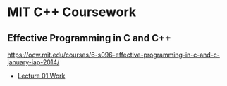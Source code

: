 # MIT C++ Coursework

## Effective Programming in C and C++

https://ocw.mit.edu/courses/6-s096-effective-programming-in-c-and-c-january-iap-2014/

- [Lecture 01 Work](./6.s096-january-iap-2014/work/lecture01-examples/)
